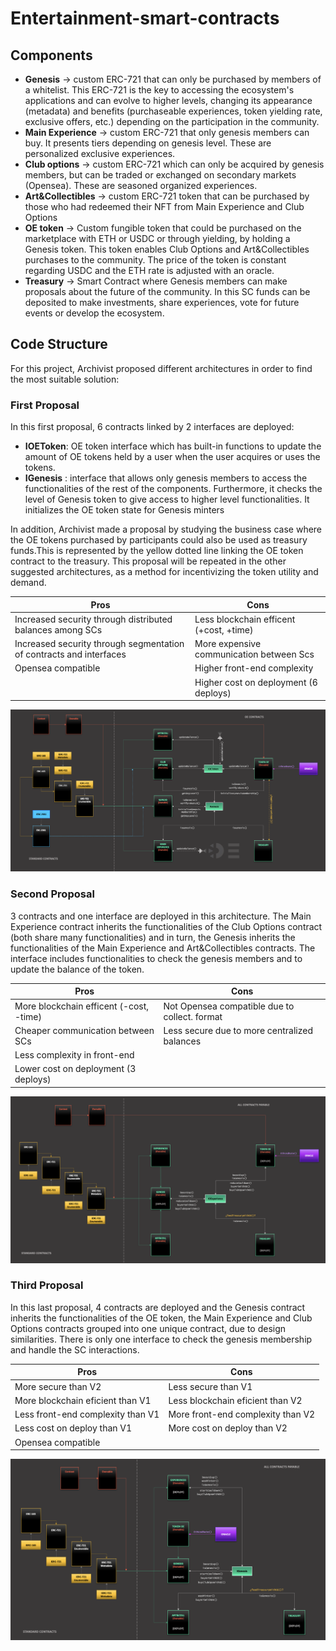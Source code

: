 # Entertainment-smart-contracts

## Components
- **Genesis** -> custom ERC-721 that can only be purchased by members of a whitelist. This ERC-721 is the key to accessing the ecosystem's applications and can evolve to higher levels, changing its appearance (metadata) and benefits (purchaseable experiences, token yielding rate, exclusive offers, etc.) depending on the participation in the community.
- **Main Experience** -> custom ERC-721 that only genesis members can buy. It presents tiers depending on genesis level. These are personalized exclusive experiences.
- **Club options** -> custom ERC-721 which can only be acquired by genesis members, but can be traded or exchanged on secondary markets (Opensea). These are seasoned organized experiences.
- **Art&Collectibles** -> custom ERC-721 token that can be purchased by those who had redeemed their NFT from Main Experience and Club Options
- **OE token** -> Custom fungible token that could be purchased on the marketplace with ETH or USDC or through yielding, by holding a Genesis token. This token enables Club Options and Art&Collectibles purchases to the community. The price of the token is constant regarding USDC and the ETH rate is adjusted with an oracle.
- **Treasury** -> Smart Contract where Genesis members can make proposals about the future of the community. In this SC funds can be deposited to make investments, share experiences, vote for future events or develop the ecosystem.

## Code Structure
For this project, Archivist proposed different architectures in order to find the most suitable solution:
### First Proposal
In this first proposal, 6 contracts linked by 2 interfaces are deployed:
- **IOEToken**: OE token interface which has built-in functions to update the amount of OE tokens held by a user when the user acquires or uses the tokens.
- **IGenesis** : interface that allows only genesis members to access the functionalities of the rest of the components. Furthermore, it checks the level of Genesis token to give access to higher level functionalities. It initializes the OE token state for Genesis minters

In addition, Archivist made a proposal by studying the business case where the OE tokens purchased by participants could also be used as treasury funds.This is represented by the yellow dotted line linking the OE token contract to the treasury. This proposal will be repeated in the other suggested architectures, as a method for incentivizing the token utility and demand.

**Pros** | **Cons**
--- | --- 
Increased security through distributed balances among SCs | Less blockchain efficent (+cost, +time)
Increased security through segmentation of contracts and interfaces| More expensive communication between Scs
Opensea compatible| Higher front-end complexity
  &nbsp; | Higher cost on deployment (6 deploys)

![alt text](https://github.com/ArchivistDevelopers/Entertainment-smart-contracts/blob/main/architecture/Dependencies_v1.png?raw=true)
### Second Proposal
3 contracts and one interface are deployed in this architecture. The Main Experience contract inherits the functionalities of the Club Options contract (both share many functionalities) and in turn, the Genesis inherits the functionalities of the Main Experience and Art&Collectibles contracts. The interface includes functionalities to check the genesis members and to update the balance of the token.

**Pros** | **Cons**
--- | --- 
More blockchain efficent (-cost, -time) | Not Opensea compatible due to collect. format
Cheaper communication between SCs| Less secure due to more centralized balances
Less complexity in front-end| 
Lower cost on deployment (3 deploys) | 

![alt text](https://github.com/ArchivistDevelopers/Entertainment-smart-contracts/blob/main/architecture/Dependencies_v2.png?raw=true)
### Third Proposal
In this last proposal, 4 contracts are deployed and the Genesis contract inherits the functionalities of the OE token, the Main Experience and Club Options contracts grouped into one unique contract, due to design similarities. There is only one interface to check the genesis membership and handle the SC interactions.

**Pros** | **Cons**
--- | --- 
More secure than V2|  Less secure than V1
More blockchain eficient than V1| Less blockchain eficient than V2
Less front-end complexity than V1| More front-end complexity than V2
Less cost on deploy than V1 | More cost on deploy than V2
Opensea compatible|

![alt text](https://github.com/ArchivistDevelopers/Entertainment-smart-contracts/blob/main/architecture/Dependencies_v3.png?raw=true)



































